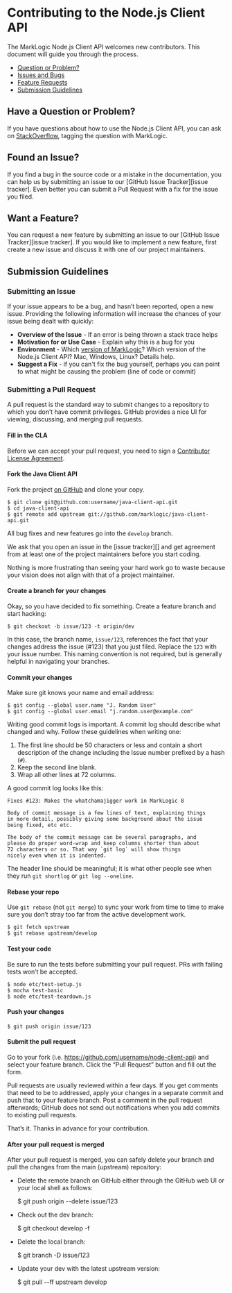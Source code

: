 # Contributing to the Node.js Client API

The MarkLogic Node.js Client API welcomes new contributors. This document will guide you 
through the process.

 - [Question or Problem?](#question)
 - [Issues and Bugs](#issue)
 - [Feature Requests](#feature)
 - [Submission Guidelines](#submit)
 
## <a name="question"></a> Have a Question or Problem?

If you have questions about how to use the Node.js Client API, you can ask on 
[StackOverflow](http://stackoverflow.com/tags/marklogic), tagging the question 
with MarkLogic.

## <a name="issue"></a> Found an Issue?
If you find a bug in the source code or a mistake in the documentation, you can help us by
submitting an issue to our [GitHub Issue Tracker][issue tracker]. Even better 
you can submit a Pull Request with a fix for the issue you filed.

## <a name="feature"></a> Want a Feature?
You can request a new feature by submitting an issue to our [GitHub Issue Tracker][issue tracker].  If you would like to implement a new feature, first create a new issue and discuss it with one of our project 
maintainers.

## <a name="submit"></a> Submission Guidelines

### Submitting an Issue
If your issue appears to be a bug, and hasn’t been reported, open a new issue.
Providing the following information will increase the chances of your issue being dealt with quickly:

* **Overview of the Issue** - If an error is being thrown a stack trace helps
* **Motivation for or Use Case** - Explain why this is a bug for you
* **Environment** - Which [version of MarkLogic](https://docs.marklogic.com/xdmp.version)? Which version of the Node.js Client API? Mac, Windows, Linux?  Details help.
* **Suggest a Fix** - if you can't fix the bug yourself, perhaps you can point 
to what might be causing the problem (line of code or commit)

### Submitting a Pull Request

A pull request is the standard way to submit changes to a repository to which you don’t have commit privileges. GitHub provides a nice UI for viewing, discussing, and merging pull requests.

#### Fill in the CLA

Before we can accept your pull request, you need to sign a [Contributor License Agreement](http://developer.marklogic.com/products/cla).  

#### Fork the Java Client API

Fork the project [on GitHub](https://github.com/marklogic/java-client-api/fork) 
and clone your copy.

    $ git clone git@github.com:username/java-client-api.git
    $ cd java-client-api
    $ git remote add upstream git://github.com/marklogic/java-client-api.git

All bug fixes and new features go into the `develop` branch.

We ask that you open an issue in the [issue tracker][] and get agreement from at least one of the project maintainers before you start coding.

Nothing is more frustrating than seeing your hard work go to waste because your vision does not align with that of a project maintainer.

#### Create a branch for your changes

Okay, so you have decided to fix something. Create a feature branch and start hacking:

    $ git checkout -b issue/123 -t origin/dev

In this case, the branch name, `issue/123`, references the fact that your changes address the issue (#123) that you just filed. Replace the `123` with your issue number. This naming convention is not required, but is generally helpful in navigating your branches.

#### Commit your changes

Make sure git knows your name and email address:

    $ git config --global user.name "J. Random User"
    $ git config --global user.email "j.random.user@example.com"

Writing good commit logs is important. A commit log should describe what changed and why. Follow these guidelines when writing one:

1. The first line should be 50 characters or less and contain a short description of the change including the Issue number prefixed by a hash (`#`).
2. Keep the second line blank.
3. Wrap all other lines at 72 columns.

A good commit log looks like this:

```
Fixes #123: Makes the whatchamajigger work in MarkLogic 8

Body of commit message is a few lines of text, explaining things 
in more detail, possibly giving some background about the issue
being fixed, etc etc.

The body of the commit message can be several paragraphs, and
please do proper word-wrap and keep columns shorter than about
72 characters or so. That way `git log` will show things
nicely even when it is indented.
```

The header line should be meaningful; it is what other people see when they
run `git shortlog` or `git log --oneline`.

#### Rebase your repo

Use `git rebase` (not `git merge`) to sync your work from time to time to make sure you don’t stray too far from the active development work.

    $ git fetch upstream
    $ git rebase upstream/develop

#### Test your code

Be sure to run the tests before submitting your pull request. PRs with failing tests won’t be accepted. 

    $ node etc/test-setup.js
    $ mocha test-basic
    $ node etc/test-teardown.js

#### Push your changes

    $ git push origin issue/123

#### Submit the pull request

Go to your fork (i.e. https://github.com/username/node-client-api) and select your feature branch. Click the “Pull Request” button and fill out the form.

Pull requests are usually reviewed within a few days. If you get comments that need to be to addressed, apply your changes in a separate commit and push that to your feature branch. Post a comment in the pull request afterwards; GitHub does not send out notifications when you add commits to existing pull requests.

That’s it. Thanks in advance for your contribution.


#### After your pull request is merged

After your pull request is merged, you can safely delete your branch and pull 
the changes from the main (upstream) repository:

* Delete the remote branch on GitHub either through the GitHub web UI or your 
local shell as follows:

    $ git push origin --delete issue/123

* Check out the dev branch:

    $ git checkout develop -f

* Delete the local branch:

    $ git branch -D issue/123

* Update your dev with the latest upstream version:

    $ git pull --ff upstream develop
